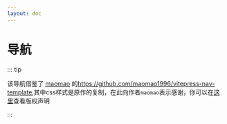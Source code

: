 ```yaml
---
layout: doc
---
```

# 导航


<style>
.m-special-layout
{
  /* layout 样式 */
  .container {
    max-width: 1660px !important;
  }
  .content-container,
  .content {
    max-width: 100% !important;
  }

  /* aside 样式 */
  .aside {
    padding-left: 0;
    max-width: 224px;
  }

  /* custom-block */
  .custom-block {
    .custom-block-title {
      font-size: var(--vp-custom-block-font-size);
    }
    ul {
      margin: 8px 0;
    }
    li {
      margin: 0;
    }
  }

  .vp-doc h2 {
    margin-top: 24px;
  }
}
</style>

<Navigation/>

::: tip

该导航借鉴了 [maomao](https://github.com/maomao1996) 的<https://github.com/maomao1996/vitepress-nav-template>,其中css样式是原作的复制，在此向作者`maomao`表示感谢，你可以在[这里](https://github.com/maomao1996/vitepress-nav-template)查看版权声明

:::

